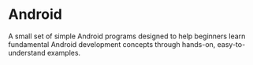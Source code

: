 # Android
A small set of simple Android programs designed to help beginners learn fundamental Android development concepts through hands-on, easy-to-understand examples.
